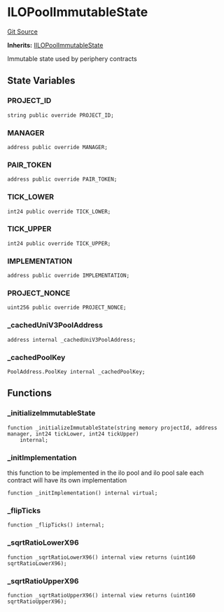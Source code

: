 # ILOPoolImmutableState
[Git Source](https://github.com/KYRDTeam/ilo-contracts/blob/ae631fe4bfbce302e21cc5e317f651168c939703/src/base/ILOPoolImmutableState.sol)

**Inherits:**
[IILOPoolImmutableState](/src/interfaces/IILOPoolImmutableState.sol/interface.IILOPoolImmutableState.md)

Immutable state used by periphery contracts


## State Variables
### PROJECT_ID

```solidity
string public override PROJECT_ID;
```


### MANAGER

```solidity
address public override MANAGER;
```


### PAIR_TOKEN

```solidity
address public override PAIR_TOKEN;
```


### TICK_LOWER

```solidity
int24 public override TICK_LOWER;
```


### TICK_UPPER

```solidity
int24 public override TICK_UPPER;
```


### IMPLEMENTATION

```solidity
address public override IMPLEMENTATION;
```


### PROJECT_NONCE

```solidity
uint256 public override PROJECT_NONCE;
```


### _cachedUniV3PoolAddress

```solidity
address internal _cachedUniV3PoolAddress;
```


### _cachedPoolKey

```solidity
PoolAddress.PoolKey internal _cachedPoolKey;
```


## Functions
### _initializeImmutableState


```solidity
function _initializeImmutableState(string memory projectId, address manager, int24 tickLower, int24 tickUpper)
    internal;
```

### _initImplementation

this function to be implemented in the ilo pool and ilo pool sale
each contract will have its own implementation


```solidity
function _initImplementation() internal virtual;
```

### _flipTicks


```solidity
function _flipTicks() internal;
```

### _sqrtRatioLowerX96


```solidity
function _sqrtRatioLowerX96() internal view returns (uint160 sqrtRatioLowerX96);
```

### _sqrtRatioUpperX96


```solidity
function _sqrtRatioUpperX96() internal view returns (uint160 sqrtRatioUpperX96);
```

